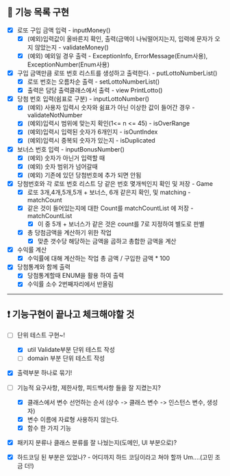 ## 🚀 기능 목록 구현 

- [X] 로또 구입 금액 입력 - inputMoney()
    - [X] (예외)입력값이 올바른지 확인, 출력(금액이 나눠떨어지는지, 입력에 문자가 오지 않았는지 - validateMoney()
    - [X] (예외) 예외일 경우 출력 - ExceptionInfo, ErrorMessage(Enum사용), ExceptionNumber(Enum사용)
- [X] 구입 금액만큼 로또 번호 리스트를 생성하고 출력한다. - putLottoNumberList()
    - [X] 로또 번호는 오름차순 출력 - setLottoNumberList()
    - [X] 출력은 담당 출력클래스에서 출력 - view PrintLotto()
- [X] 당첨 번호 입력(쉼표로 구분) - inputLottoNumber()
    - [X] (예외) 사용자 입력시 숫자와 쉼표가 아닌 이상한 값이 들어간 경우 - validateNotNumber
    - [X] (예외)입력시 범위에 맞는지 확인(1<=  n <= 45) - isOverRange
    - [X] (예외)입력시 입력된 숫자가 6개인지 - isOuntIndex
    - [X] (예외)입력시 중복되 숫자가 있는지 - isDuplicated
    
- [X] 보너스 번호 입력 - inputBonusNumber()
  - [X] (예외) 숫자가 아닌거 입력할 때
  - [X] (예외) 숫자 범위가 넘어갈때
  - [X] (예외) 기존에 있던 당첨번호에 추가 되면 안됨

- [X] 당첨번호와 각 로또 번호 리스트 당 같은 번호 몇개씩인지 확인 및 저장 - Game
    - [X] 로또 3개,4개,5개,5개 + 보너스, 6개 같은지 확인, 및 matching - matchCount
    - [X] 같은 것이 들어있는지에 대한 Count를 matchCountList 에 저장 - matchCountList
      - [X] 이 중 5개 + 보너스가 같은 것은 count를 7로 지정하여 별도로 판별
    - [X] 총 당첨금액을 계산하기 위한 작업
        - [X] 맞춘 갯수당 해당하는 금액을 곱하고 총합한 금액을 계산 
- [X] 수익률 계산
    - [X] 수익률에 대해 계산하는 작업 총 금액 / 구입한 금액 * 100
    
- [X] 당첨통계와 함께 출력
    - [X] 당첨통계할때 ENUM을 활용 하여 출력
    - [X] 수익률 소수 2번째자리에서 반올림

---

## ❗ 기능구현이 끝나고 체크해야할 것
- [ ] 단위 테스트 구현~!
  - [X] util Validate부분 단위 테스트 작성
  - [ ] domain 부분 단위 테스트 작성
- [X] 출력부분 하나로 묶기!
- [ ] 기능적 요구사항, 제한사항, 피드백사항 들을 잘 지켰는지?
  - [X] 클래스에서 변수 선언하는 순서 (상수 -> 클래스 변수 -> 인스턴스 변수, 생성자)
  - [X] 변수 이름에 자료형 사용하지 않는다.
  - [X] 함수 한 가지 기능
- [X] 패키지 분류나 클래스 분류를 잘 나눴는지(도메인, UI 부분으로)?
- [X] 하드코딩 된 부분은 있었나? - 어디까지 하드 코딩이라고 쳐야 할까 Um....(고민 조금 더!)







